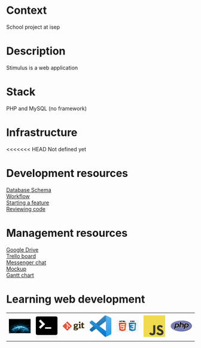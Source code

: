 # Context
School project at isep

# Description
Stimulus is a web application

# Stack
PHP and MySQL (no framework)

# Infrastructure
<<<<<<< HEAD
Not defined yet

# Development resources
[Database Schema](https://dbdiagram.io/d/5e58d239a902a329289b2fa3) </br>
[Workflow](resources/workflow.md) </br>
[Starting a feature](resources/starting.md) </br>
[Reviewing code](resources/code_review.md) </br>

# Management resources
[Google Drive](https://drive.google.com/drive/folders/1vKgoJU05Gv6LDmmslBot691MsYvLqsBY) </br>
[Trello board](https://trello.com/b/kj8HGbnW/stimulus-software) </br>
[Messenger chat](https://www.messenger.com/t/3143575195683985) </br>
[Mockup](https://www.figma.com/file/Spz4vDhhbr8k4wJEuFU9Sd/Site-web-Stimulus?node-id=0%3A1) </br>
[Gantt chart](https://docs.google.com/spreadsheets/d/1Qs_PK5VV5VluAOtwNydAXiskH7jeqeLxj8T10DjfOck/edit#gid=0) </br>

# Learning web development
<table>
  <tr>
     <td>
      <a href="resources/web.md">
        <img src="resources/images/web.jpg" alt="web" width="150" />
      </a>
    </td>
     <td>
      <a href="resources/terminal.md">
        <img src="resources/images/terminal.jpg" alt="terminal" width="150" />
      </a>
    </td>
    <td>
      <a href="resources/gitandgithub.md">
        <img src="resources/images/gitandgithub.png" alt="git and github" width="150" />
      </a>
    </td>
     <td>
      <a href="resources/texteditor.md">
        <img src="resources/images/texteditor.png" alt="text editor" width="150"/>
      </a>
    </td>
     <td>
      <a href="resources/htmlandcss.md">
        <img src="resources/images/htmlandcss.png" alt="html and css" width="150" />
      </a>
    </td>
     <td>
      <a href="resources/javascript.md">
        <img src="resources/images/javascript.png" alt="js" width="150" />
      </a>
    </td>
     <td>
      <a href="resources/php.md">
        <img src="resources/images/php.png" alt="php" width="150" />
      </a>
    </td>
  </tr>
</table>

